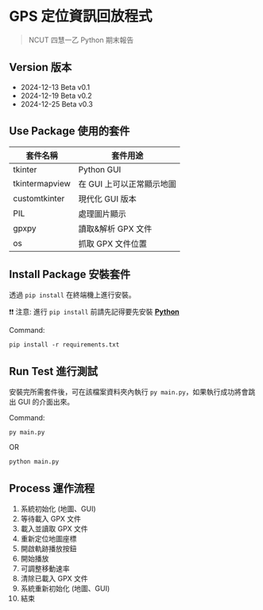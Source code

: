 # GPS 定位資訊回放程式

> NCUT 四慧一乙 Python 期末報告

## Version 版本

- 2024-12-13 Beta v0.1
- 2024-12-19 Beta v0.2
- 2024-12-25 Beta v0.3

## Use Package 使用的套件

| 套件名稱       | 套件用途                  |
| -------------- | ------------------------- |
| tkinter        | Python GUI                |
| tkintermapview | 在 GUI 上可以正常顯示地圖 |
| customtkinter  | 現代化 GUI 版本           |
| PIL            | 處理圖片顯示              |
| gpxpy          | 讀取&解析 GPX 文件        |
| os             | 抓取 GPX 文件位置         |

## Install Package 安裝套件

透過 `pip install` 在終端機上進行安裝。

❗❗ 注意:
進行 `pip install` 前請先記得要先安裝 **[Python](https://www.python.org/downloads/)**

Command:

```
pip install -r requirements.txt
```

## Run Test 進行測試

安裝完所需套件後，可在該檔案資料夾內執行 `py main.py`，如果執行成功將會跳出 GUI 的介面出來。

Command:

```
py main.py
```

OR

```
python main.py
```

## Process 運作流程

1. 系統初始化 (地圖、GUI)
2. 等待載入 GPX 文件
3. 載入並讀取 GPX 文件
4. 重新定位地圖座標
5. 開啟軌跡播放按鈕
6. 開始播放
7. 可調整移動速率
8. 清除已載入 GPX 文件
9. 系統重新初始化 (地圖、GUI)
10. 結束
